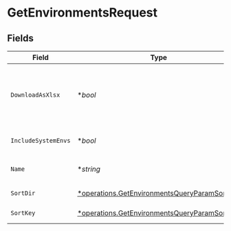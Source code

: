 # GetEnvironmentsRequest


## Fields

| Field                                                                                                       | Type                                                                                                        | Required                                                                                                    | Description                                                                                                 |
| ----------------------------------------------------------------------------------------------------------- | ----------------------------------------------------------------------------------------------------------- | ----------------------------------------------------------------------------------------------------------- | ----------------------------------------------------------------------------------------------------------- |
| `DownloadAsXlsx`                                                                                            | **bool*                                                                                                     | :heavy_minus_sign:                                                                                          | When true, the API will return an xlsx file, and pagination will be ignored                                 |
| `IncludeSystemEnvs`                                                                                         | **bool*                                                                                                     | :heavy_minus_sign:                                                                                          | include systems environments                                                                                |
| `Name`                                                                                                      | **string*                                                                                                   | :heavy_minus_sign:                                                                                          | Filter environments by name                                                                                 |
| `SortDir`                                                                                                   | [*operations.GetEnvironmentsQueryParamSortDir](../../models/operations/getenvironmentsqueryparamsortdir.md) | :heavy_minus_sign:                                                                                          | sorting direction                                                                                           |
| `SortKey`                                                                                                   | [*operations.GetEnvironmentsQueryParamSortKey](../../models/operations/getenvironmentsqueryparamsortkey.md) | :heavy_minus_sign:                                                                                          | Environment sort key                                                                                        |